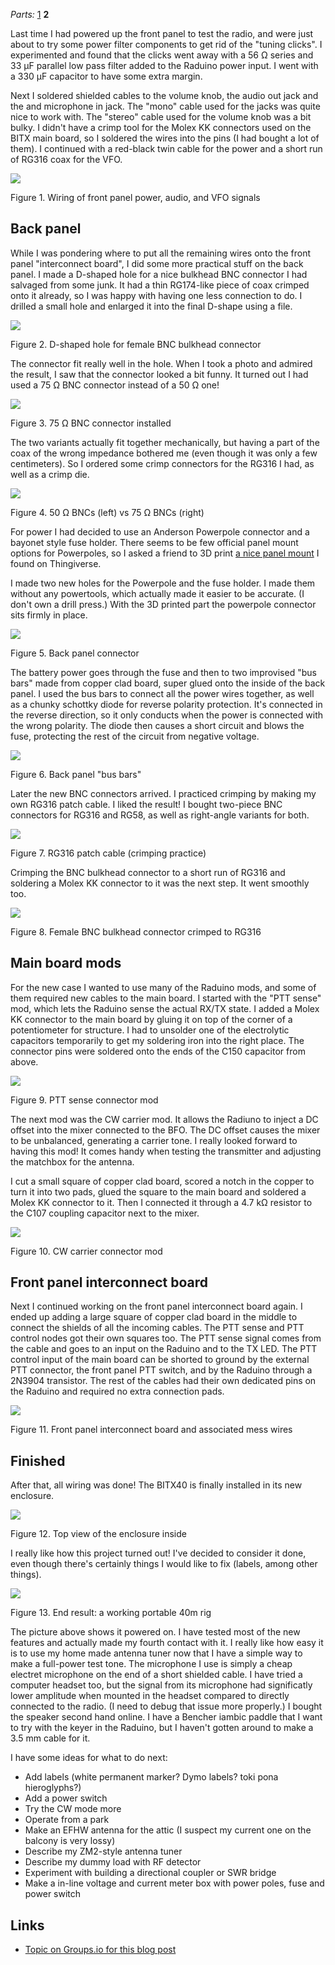 <i>Parts:</i> <a href="/2023/03/09/new-case-for-my-bitx40-radio/">1</a> <b>2</b>

Last time I had powered up the front panel to test the radio, and were just
about to try some power filter components to get rid of the "tuning clicks". I
experimented and found that the clicks went away with a 56 Ω series and 33 µF
parallel low pass filter added to the Raduino power input. I went with a 330 µF
capacitor to have some extra margin.

Next I soldered shielded cables to the volume knob, the audio out jack and the
and microphone in jack. The "mono" cable used for the jacks was quite nice to
work with. The "stereo" cable used for the volume knob was a bit bulky. I didn't
have a crimp tool for the Molex KK connectors used on the BITX main board, so I
soldered the wires into the pins (I had bought a lot of them). I continued with
a red-black twin cable for the power and a short run of RG316 coax for the VFO.

<div class="figure">
  <p><a href="files/front_panel_wiring.jpg"><img src="files/front_panel_wiring_thumbnail.jpg"></a></p>
  <p>Figure 1. Wiring of front panel power, audio, and VFO signals</p>
</div>

## Back panel

While I was pondering where to put all the remaining wires onto the front panel
"interconnect board", I did some more practical stuff on the back panel. I made
a D-shaped hole for a nice bulkhead BNC connector I had salvaged from some junk.
It had a thin RG174-like piece of coax crimped onto it already, so I was happy
with having one less connection to do. I drilled a small hole and enlarged it
into the final D-shape using a file.

<div class="figure">
  <p><a href="files/d-shaped_hole.jpg"><img src="files/d-shaped_hole_thumbnail.jpg"></a></p>
  <p>Figure 2. D-shaped hole for female BNC bulkhead connector</p>
</div>

The connector fit really well in the hole. When I took a photo and admired the
result, I saw that the connector looked a bit funny. It turned out I had used a
75 Ω BNC connector instead of a 50 Ω one!

<div class="figure">
  <p><a href="files/installed_bnc.jpg"><img src="files/installed_bnc_thumbnail.jpg"></a></p>
  <p>Figure 3. 75 Ω BNC connector installed</p>
</div>

The two variants actually fit together mechanically, but having a part of the
coax of the wrong impedance bothered me (even though it was only a few
centimeters). So I ordered some crimp connectors for the RG316 I had, as well as
a crimp die.

<div class="figure">
  <p><a href="files/50_and_75_ohm_connectors.jpg"><img src="files/50_and_75_ohm_connectors_thumbnail.jpg"></a></p>
  <p>Figure 4. 50 Ω BNCs (left) vs 75 Ω BNCs (right)</p>
</div>

For power I had decided to use an Anderson Powerpole connector and a bayonet
style fuse holder. There seems to be few official panel mount options for
Powerpoles, so I asked a friend to 3D print [a nice panel mount][thingiverse] I
found on Thingiverse.

[thingiverse]: https://www.thingiverse.com/thing:5336886 "Powerpole mount for electric cooler by Nate B on Thingiverse"

I made two new holes for the Powerpole and the fuse holder. I made them without
any powertools, which actually made it easier to be accurate. (I don't own a
drill press.) With the 3D printed part the powerpole connector sits firmly in
place.

<div class="figure">
  <p><a href="files/back_panel.jpg"><img src="files/back_panel_thumbnail.jpg"></a></p>
  <p>Figure 5. Back panel connector</p>
</div>

The battery power goes through the fuse and then to two improvised "bus bars"
made from copper clad board, super glued onto the inside of the back panel. I
used the bus bars to connect all the power wires together, as well as a chunky
schottky diode for reverse polarity protection. It's connected in the reverse
direction, so it only conducts when the power is connected with the wrong
polarity. The diode then causes a short circuit and blows the fuse, protecting
the rest of the circuit from negative voltage.

<div class="figure">
  <p><a href="files/bus_bars.jpg"><img src="files/bus_bars_thumbnail.jpg"></a></p>
  <p>Figure 6. Back panel "bus bars"</p>
</div>

Later the new BNC connectors arrived. I practiced crimping by making my own
RG316 patch cable. I liked the result! I bought two-piece BNC connectors for
RG316 and RG58, as well as right-angle variants for both.

<div class="figure">
  <p><a href="files/rg316_patch_cable.jpg"><img src="files/rg316_patch_cable_thumbnail.jpg"></a></p>
  <p>Figure 7. RG316 patch cable (crimping practice)</p>
</div>

Crimping the BNC bulkhead connector to a short run of RG316 and soldering a
Molex KK connector to it was the next step. It went smoothly too.

<div class="figure">
  <p><a href="files/antenna_rg316_cable.jpg"><img src="files/antenna_rg316_cable_thumbnail.jpg"></a></p>
  <p>Figure 8. Female BNC bulkhead connector crimped to RG316</p>
</div>

## Main board mods

For the new case I wanted to use many of the Raduino mods, and some of them
required new cables to the main board. I started with the "PTT sense" mod, which
lets the Raduino sense the actual RX/TX state. I added a Molex KK connector to
the main board by gluing it on top of the corner of a potentiometer for
structure. I had to unsolder one of the electrolytic capacitors temporarily to
get my soldering iron into the right place. The connector pins were soldered
onto the ends of the C150 capacitor from above.

<div class="figure">
  <p><a href="files/ptt_sense_connector.jpg"><img src="files/ptt_sense_connector_thumbnail.jpg"></a></p>
  <p>Figure 9. PTT sense connector mod</p>
</div>

The next mod was the CW carrier mod. It allows the Radiuno to inject a DC offset
into the mixer connected to the BFO. The DC offset causes the mixer to be
unbalanced, generating a carrier tone. I really looked forward to having this
mod! It comes handy when testing the transmitter and adjusting the matchbox for
the antenna.

I cut a small square of copper clad board, scored a notch in the copper to turn
it into two pads, glued the square to the main board and soldered a Molex KK
connector to it. Then I connected it through a 4.7 kΩ resistor to the C107
coupling capacitor next to the mixer.

<div class="figure">
  <p><a href="files/cw_carrier_connector.jpg"><img src="files/cw_carrier_connector_thumbnail.jpg"></a></p>
  <p>Figure 10. CW carrier connector mod</p>
</div>

## Front panel interconnect board

Next I continued working on the front panel interconnect board again. I ended up
adding a large square of copper clad board in the middle to connect the shields
of all the incoming cables. The PTT sense and PTT control nodes got their own
squares too. The PTT sense signal comes from the cable and goes to an input on
the Raduino and to the TX LED. The PTT control input of the main board can be
shorted to ground by the external PTT connector, the front panel PTT switch, and
by the Raduino through a 2N3904 transistor. The rest of the cables had their own
dedicated pins on the Raduino and required no extra connection pads.

<div class="figure">
  <p><a href="files/front_panel_interconnect_board.jpg"><img src="files/front_panel_interconnect_board_thumbnail.jpg"></a></p>
  <p>Figure 11. Front panel interconnect board and associated mess wires</p>
</div>

## Finished

After that, all wiring was done! The BITX40 is finally installed in its new
enclosure.

<div class="figure">
  <p><a href="files/top_view_of_inside.jpg"><img src="files/top_view_of_inside_thumbnail.jpg"></a></p>
  <p>Figure 12. Top view of the enclosure inside</p>
</div>

I really like how this project turned out! I've decided to consider it done,
even though there's certainly things I would like to fix (labels, among other
things).

<div class="figure">
  <p><a href="files/end_result.jpg"><img src="files/end_result_thumbnail.jpg"></a></p>
  <p>Figure 13. End result: a working portable 40m rig</p>
</div>

The picture above shows it powered on. I have tested most of the new features
and actually made my fourth contact with it. I really like how easy it is to use
my home made antenna tuner now that I have a simple way to make a full-power
test tone. The microphone I use is simply a cheap electret microphone on the end
of a short shielded cable. I have tried a computer headset too, but the signal
from its microphone had significatly lower amplitude when mounted in the headset
compared to directly connected to the radio. (I need to debug that issue more
properly.) I bought the speaker second hand online. I have a Bencher iambic
paddle that I want to try with the keyer in the Raduino, but I haven't gotten
around to make a 3.5 mm cable for it.

I have some ideas for what to do next:

* Add labels (white permanent marker? Dymo labels? toki pona hieroglyphs?)
* Add a power switch
* Try the CW mode more
* Operate from a park
* Make an EFHW antenna for the attic (I suspect my current one on the balcony is very lossy)
* Describe my ZM2-style antenna tuner
* Describe my dummy load with RF detector
* Experiment with building a directional coupler or SWR bridge
* Make a in-line voltage and current meter box with power poles, fuse and power switch

## Links

* [Topic on Groups.io for this blog post](https://groups.io/g/BITX20/topic/99798143)
